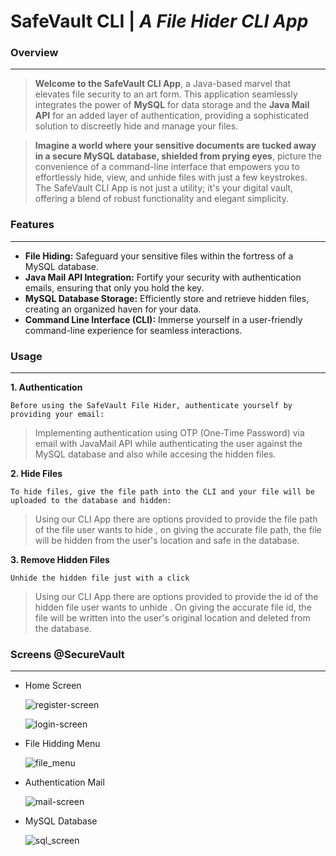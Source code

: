 # SafeVault CLI | _A File Hider CLI App_

### Overview
---

> **Welcome to the SafeVault CLI App**, a Java-based marvel that elevates file security to an art form. This application seamlessly integrates the power of **MySQL** for data storage and the **Java Mail API** for an added layer of authentication, providing a sophisticated solution to discreetly hide and manage your files.

> **Imagine a world where your sensitive documents are tucked away in a secure MySQL database, shielded from prying eyes**, picture the convenience of a command-line interface that empowers you to effortlessly hide, view, and unhide files with just a few keystrokes. The SafeVault CLI App is not just a utility; it's your digital vault, offering a blend of robust functionality and elegant simplicity.

### Features
---
- **File Hiding:** Safeguard your sensitive files within the fortress of a MySQL database.
- **Java Mail API Integration:** Fortify your security with authentication emails, ensuring that only you hold the key.
- **MySQL Database Storage:** Efficiently store and retrieve hidden files, creating an organized haven for your data.
- **Command Line Interface (CLI):** Immerse yourself in a user-friendly command-line experience for seamless interactions.

### Usage
---
**1. Authentication**

``Before using the SafeVault File Hider, authenticate yourself by providing your email:``

>Implementing authentication using OTP (One-Time Password) via email with JavaMail API while authenticating the user against the  MySQL database and also while accesing the hidden files.

**2. Hide Files**

``To hide files, give the file path into the CLI and your file will be uploaded to the database and hidden:``

>Using our CLI App there are options provided to provide the file path of the file user wants to hide , on giving the accurate file path, the file will be hidden from the user's location and safe in the database. 

**3. Remove Hidden Files**

``Unhide the hidden file just with a click``

>Using our CLI App there are options provided to provide the id of the hidden file user wants to unhide . On giving the accurate file id, the file will be written into the user's original location and deleted from the database.

### Screens @SecureVault
---

- Home Screen

  ![register-screen](https://github.com/Prantik-Barik/SafeVault-CLI/assets/107944461/ebfb9aa6-9ba9-497f-85ef-637f1214056f)

  ![login-screen](https://github.com/Prantik-Barik/SafeVault-CLI/assets/107944461/2b87c12d-40b8-4e5e-add3-78c3641ce050)

- File Hidding Menu

  ![file_menu](https://github.com/Prantik-Barik/SafeVault-CLI/assets/107944461/e31374d4-6ef3-470a-bd86-657d9b446f7d)
    
- Authentication Mail

  ![mail-screen](https://github.com/Prantik-Barik/SafeVault-CLI/assets/107944461/a6ea5eae-de39-4881-8494-a285b316ac7c)

- MySQL Database 
    
  ![sql_screen](https://github.com/Prantik-Barik/SafeVault-CLI/assets/107944461/9b27c7d3-29a9-4161-a72f-a88935e94f3f)


